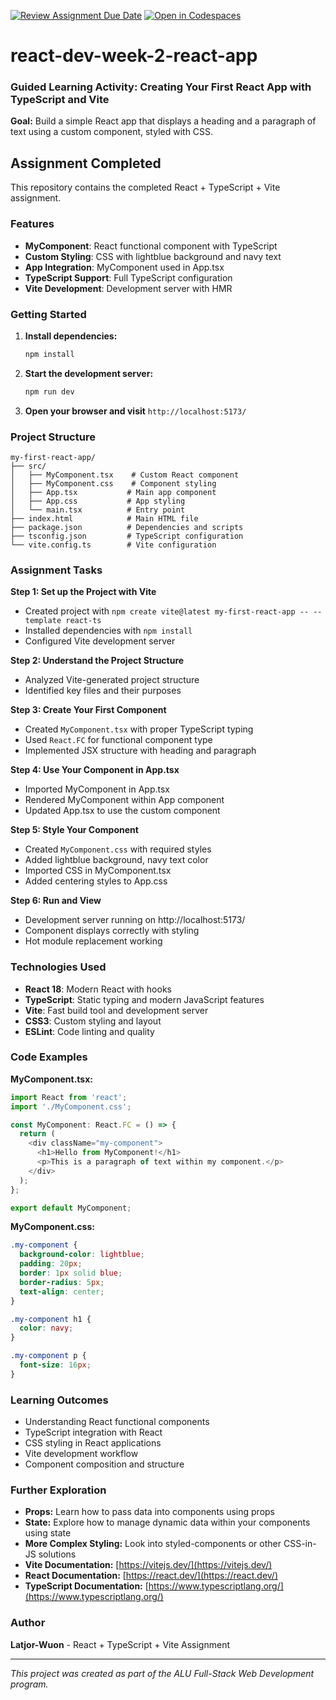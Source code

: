 [![Review Assignment Due Date](https://classroom.github.com/assets/deadline-readme-button-22041afd0340ce965d47ae6ef1cefeee28c7c493a6346c4f15d667ab976d596c.svg)](https://classroom.github.com/a/_ixf7gdX)
[![Open in Codespaces](https://classroom.github.com/assets/launch-codespace-2972f46106e565e64193e422d61a12cf1da4916b45550586e14ef0a7c637dd04.svg)](https://classroom.github.com/open-in-codespaces?assignment_repo_id=20484003)

# react-dev-week-2-react-app

### Guided Learning Activity: Creating Your First React App with TypeScript and Vite

**Goal:** Build a simple React app that displays a heading and a paragraph of text using a custom component, styled with CSS.

## Assignment Completed

This repository contains the completed React + TypeScript + Vite assignment.

### Features

- **MyComponent**: React functional component with TypeScript
- **Custom Styling**: CSS with lightblue background and navy text
- **App Integration**: MyComponent used in App.tsx
- **TypeScript Support**: Full TypeScript configuration
- **Vite Development**: Development server with HMR

### Getting Started

1. **Install dependencies:**
   ```bash
   npm install
   ```

2. **Start the development server:**
   ```bash
   npm run dev
   ```

3. **Open your browser and visit** `http://localhost:5173/`

### Project Structure

```
my-first-react-app/
├── src/
│   ├── MyComponent.tsx    # Custom React component
│   ├── MyComponent.css    # Component styling
│   ├── App.tsx           # Main app component
│   ├── App.css           # App styling
│   └── main.tsx          # Entry point
├── index.html            # Main HTML file
├── package.json          # Dependencies and scripts
├── tsconfig.json         # TypeScript configuration
└── vite.config.ts        # Vite configuration
```

### Assignment Tasks

**Step 1: Set up the Project with Vite**
- Created project with `npm create vite@latest my-first-react-app -- --template react-ts`
- Installed dependencies with `npm install`
- Configured Vite development server

**Step 2: Understand the Project Structure**
- Analyzed Vite-generated project structure
- Identified key files and their purposes

**Step 3: Create Your First Component**
- Created `MyComponent.tsx` with proper TypeScript typing
- Used `React.FC` for functional component type
- Implemented JSX structure with heading and paragraph

**Step 4: Use Your Component in App.tsx**
- Imported MyComponent in App.tsx
- Rendered MyComponent within App component
- Updated App.tsx to use the custom component

**Step 5: Style Your Component**
- Created `MyComponent.css` with required styles
- Added lightblue background, navy text color
- Imported CSS in MyComponent.tsx
- Added centering styles to App.css

**Step 6: Run and View**
- Development server running on http://localhost:5173/
- Component displays correctly with styling
- Hot module replacement working

### Technologies Used

- **React 18**: Modern React with hooks
- **TypeScript**: Static typing and modern JavaScript features
- **Vite**: Fast build tool and development server
- **CSS3**: Custom styling and layout
- **ESLint**: Code linting and quality

### Code Examples

**MyComponent.tsx:**
```typescript
import React from 'react';
import './MyComponent.css';

const MyComponent: React.FC = () => {
  return (
    <div className="my-component">
      <h1>Hello from MyComponent!</h1>
      <p>This is a paragraph of text within my component.</p>
    </div>
  );
};

export default MyComponent;
```

**MyComponent.css:**
```css
.my-component {
  background-color: lightblue;
  padding: 20px;
  border: 1px solid blue;
  border-radius: 5px;
  text-align: center;
}

.my-component h1 {
  color: navy;
}

.my-component p {
  font-size: 16px;
}
```

### Learning Outcomes

- Understanding React functional components
- TypeScript integration with React
- CSS styling in React applications
- Vite development workflow
- Component composition and structure

### Further Exploration

- **Props:** Learn how to pass data into components using props
- **State:** Explore how to manage dynamic data within your components using state
- **More Complex Styling:** Look into styled-components or other CSS-in-JS solutions
- **Vite Documentation:** [https://vitejs.dev/](https://vitejs.dev/)
- **React Documentation:** [https://react.dev/](https://react.dev/)
- **TypeScript Documentation:** [https://www.typescriptlang.org/](https://www.typescriptlang.org/)

### Author

**Latjor-Wuon** - React + TypeScript + Vite Assignment

---

*This project was created as part of the ALU Full-Stack Web Development program.*